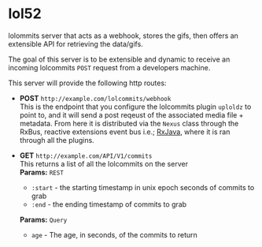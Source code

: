 # lol52
lolommits server that acts as a webhook, stores the gifs, then offers an extensible API for retrieving the data/gifs.

The goal of this server is to be extensible and dynamic to receive an incoming lolcommits
`POST` request from a developers machine.

This server will provide the following http routes:

 - **POST** `http://example.com/lolcommits/webhook`  
   This is the endpoint that you configure the lolcommits plugin `uploldz` to point to, and it will send a post reqeust of the associated media file + metadata. From here it is distributed via the `Nexus` class through the RxBus, reactive extensions event bus i.e.; [RxJava](https://github.com/reactivex/rxjava), where it is ran through all the plugins.
   
 - **GET** `http://example.com/API/V1/commits`  
   This returns a list of all the lolcommits on the server  
   **Params:** `REST`
   - `:start` - the starting timestamp in unix epoch seconds of commits to grab
   - `:end` - the ending timestamp of commits to grab
   
   **Params:** `Query`
   - `age` - The age, in seconds, of the commits to return

